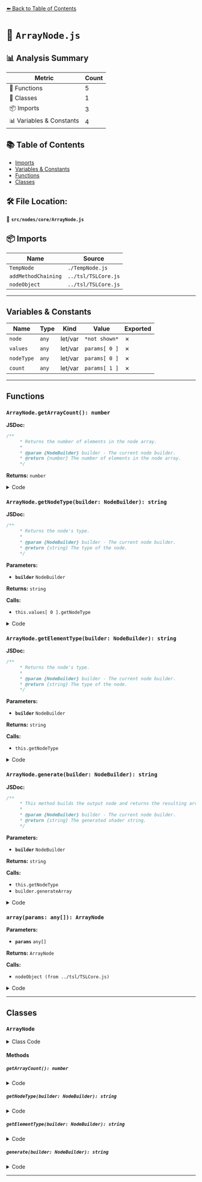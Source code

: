 [⬅️ Back to Table of Contents](../../../index.md)

# 📄 `ArrayNode.js`

## 📊 Analysis Summary

| Metric | Count |
|--------|-------|
| 🔧 Functions | 5 |
| 🧱 Classes | 1 |
| 📦 Imports | 3 |
| 📊 Variables & Constants | 4 |

## 📚 Table of Contents

- [Imports](#imports)
- [Variables & Constants](#variables-constants)
- [Functions](#functions)
- [Classes](#classes)

## 🛠️ File Location:
📂 **`src/nodes/core/ArrayNode.js`**

## 📦 Imports

| Name | Source |
|------|--------|
| `TempNode` | `./TempNode.js` |
| `addMethodChaining` | `../tsl/TSLCore.js` |
| `nodeObject` | `../tsl/TSLCore.js` |


---

## Variables & Constants

| Name | Type | Kind | Value | Exported |
|------|------|------|-------|----------|
| `node` | `any` | let/var | `*not shown*` | ✗ |
| `values` | `any` | let/var | `params[ 0 ]` | ✗ |
| `nodeType` | `any` | let/var | `params[ 0 ]` | ✗ |
| `count` | `any` | let/var | `params[ 1 ]` | ✗ |


---

## Functions

### `ArrayNode.getArrayCount(): number`

**JSDoc:**
```typescript
/**
	 * Returns the number of elements in the node array.
	 *
	 * @param {NodeBuilder} builder - The current node builder.
	 * @return {number} The number of elements in the node array.
	 */
```

**Returns:** `number`

<details><summary>Code</summary>

```typescript
getArrayCount( /*builder*/ ) {

		return this.count;

	}
```
</details>

### `ArrayNode.getNodeType(builder: NodeBuilder): string`

**JSDoc:**
```typescript
/**
	 * Returns the node's type.
	 *
	 * @param {NodeBuilder} builder - The current node builder.
	 * @return {string} The type of the node.
	 */
```

**Parameters:**

- **`builder`** `NodeBuilder`

**Returns:** `string`

**Calls:**

- `this.values[ 0 ].getNodeType`

<details><summary>Code</summary>

```typescript
getNodeType( builder ) {

		if ( this.nodeType === null ) {

			this.nodeType = this.values[ 0 ].getNodeType( builder );

		}

		return this.nodeType;

	}
```
</details>

### `ArrayNode.getElementType(builder: NodeBuilder): string`

**JSDoc:**
```typescript
/**
	 * Returns the node's type.
	 *
	 * @param {NodeBuilder} builder - The current node builder.
	 * @return {string} The type of the node.
	 */
```

**Parameters:**

- **`builder`** `NodeBuilder`

**Returns:** `string`

**Calls:**

- `this.getNodeType`

<details><summary>Code</summary>

```typescript
getElementType( builder ) {

		return this.getNodeType( builder );

	}
```
</details>

### `ArrayNode.generate(builder: NodeBuilder): string`

**JSDoc:**
```typescript
/**
	 * This method builds the output node and returns the resulting array as a shader string.
	 *
	 * @param {NodeBuilder} builder - The current node builder.
	 * @return {string} The generated shader string.
	 */
```

**Parameters:**

- **`builder`** `NodeBuilder`

**Returns:** `string`

**Calls:**

- `this.getNodeType`
- `builder.generateArray`

<details><summary>Code</summary>

```typescript
generate( builder ) {

		const type = this.getNodeType( builder );

		return builder.generateArray( type, this.count, this.values );

	}
```
</details>

### `array(params: any[]): ArrayNode`

**Parameters:**

- **`params`** `any[]`

**Returns:** `ArrayNode`

**Calls:**

- `nodeObject (from ../tsl/TSLCore.js)`

<details><summary>Code</summary>

```typescript
( ...params ) => {

	let node;

	if ( params.length === 1 ) {

		const values = params[ 0 ];

		node = new ArrayNode( null, values.length, values );

	} else {

		const nodeType = params[ 0 ];
		const count = params[ 1 ];

		node = new ArrayNode( nodeType, count );

	}

	return nodeObject( node );

}
```
</details>


---

## Classes

### `ArrayNode`

<details><summary>Class Code</summary>

```ts
class ArrayNode extends TempNode {

	static get type() {

		return 'ArrayNode';

	}

	/**
	 * Constructs a new array node.
	 *
	 * @param {?string} nodeType - The data type of the elements.
	 * @param {number} count - Size of the array.
	 * @param {?Array<Node>} [values=null] - Array default values.
	 */
	constructor( nodeType, count, values = null ) {

		super( nodeType );

		/**
		 * Array size.
		 *
		 * @type {number}
		 */
		this.count = count;

		/**
		 * Array default values.
		 *
		 * @type {?Array<Node>}
		 */
		this.values = values;

		/**
		 * This flag can be used for type testing.
		 *
		 * @type {boolean}
		 * @readonly
		 * @default true
		 */
		this.isArrayNode = true;

	}

	/**
	 * Returns the number of elements in the node array.
	 *
	 * @param {NodeBuilder} builder - The current node builder.
	 * @return {number} The number of elements in the node array.
	 */
	getArrayCount( /*builder*/ ) {

		return this.count;

	}

	/**
	 * Returns the node's type.
	 *
	 * @param {NodeBuilder} builder - The current node builder.
	 * @return {string} The type of the node.
	 */
	getNodeType( builder ) {

		if ( this.nodeType === null ) {

			this.nodeType = this.values[ 0 ].getNodeType( builder );

		}

		return this.nodeType;

	}

	/**
	 * Returns the node's type.
	 *
	 * @param {NodeBuilder} builder - The current node builder.
	 * @return {string} The type of the node.
	 */
	getElementType( builder ) {

		return this.getNodeType( builder );

	}

	/**
	 * This method builds the output node and returns the resulting array as a shader string.
	 *
	 * @param {NodeBuilder} builder - The current node builder.
	 * @return {string} The generated shader string.
	 */
	generate( builder ) {

		const type = this.getNodeType( builder );

		return builder.generateArray( type, this.count, this.values );

	}

}
```
</details>

#### Methods

##### `getArrayCount(): number`

<details><summary>Code</summary>

```ts
getArrayCount( /*builder*/ ) {

		return this.count;

	}
```
</details>

##### `getNodeType(builder: NodeBuilder): string`

<details><summary>Code</summary>

```ts
getNodeType( builder ) {

		if ( this.nodeType === null ) {

			this.nodeType = this.values[ 0 ].getNodeType( builder );

		}

		return this.nodeType;

	}
```
</details>

##### `getElementType(builder: NodeBuilder): string`

<details><summary>Code</summary>

```ts
getElementType( builder ) {

		return this.getNodeType( builder );

	}
```
</details>

##### `generate(builder: NodeBuilder): string`

<details><summary>Code</summary>

```ts
generate( builder ) {

		const type = this.getNodeType( builder );

		return builder.generateArray( type, this.count, this.values );

	}
```
</details>


---